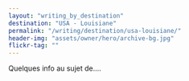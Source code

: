 ```yaml
---
layout: "writing_by_destination"
destination: "USA - Louisiane"
permalink: "/writing/destination/usa-louisiane/"
header-img: "assets/owner/hero/archive-bg.jpg"
flickr-tag: ""
---
```


Quelques info au sujet de....